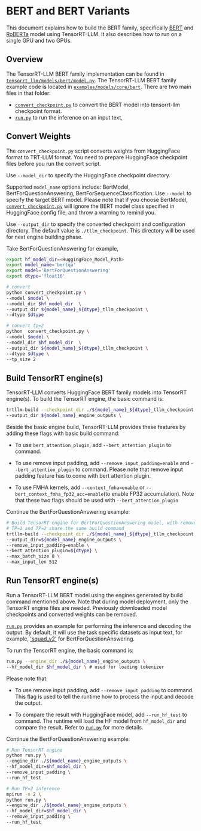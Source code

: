 # BERT and BERT Variants

This document explains how to build the BERT family, specifically [BERT](https://huggingface.co/docs/transformers/model_doc/bert) and [RoBERTa](https://huggingface.co/docs/transformers/model_doc/roberta) model using TensorRT-LLM. It also describes how to run on a single GPU and two GPUs.

## Overview

The TensorRT-LLM BERT family implementation can be found in [`tensorrt_llm/models/bert/model.py`](../../../../tensorrt_llm/models/bert/model.py).
The TensorRT-LLM BERT family example code is located in [`examples/models/core/bert`](./). There are two main files in that folder:

 * [`convert_checkpoint.py`](./convert_checkpoint.py) to convert the BERT model into tensorrt-llm checkpoint format.
 * [`run.py`](./run.py) to run the inference on an input text,

## Convert Weights

The `convert_checkpoint.py` script converts weights from HuggingFace format to TRT-LLM format. You need to prepare HuggingFace checkpoint files before you run the convert script.

Use `--model_dir` to specify the HuggingFace checkpoint directory.

Supported `model_name` options include: BertModel, BertForQuestionAnswering, BertForSequenceClassification. Use `--model` to specify the target BERT model. Please note that if you choose BertModel, [`convert_checkpoint.py`](./convert_checkpoint.py) will ignore the BERT model class specified in HuggingFace config file, and throw a warning to remind you.

Use `--output_dir` to specify the converted checkpoint and configuration directory. The default value is `./tllm_checkpoint`. This directory will be used for next engine building phase.

Take BertForQuestionAnswering for example,

```bash
export hf_model_dir=<HuggingFace_Model_Path>
export model_name='bertqa'
export model='BertForQuestionAnswering'
export dtype='float16'

# convert
python convert_checkpoint.py \
--model $model \
--model_dir $hf_model_dir  \
--output_dir ${model_name}_${dtype}_tllm_checkpoint \
--dtype $dtype

# convert tp=2
python  convert_checkpoint.py \
--model $model \
--model_dir $hf_model_dir  \
--output_dir ${model_name}_${dtype}_tllm_checkpoint \
--dtype $dtype \
--tp_size 2

```

## Build TensorRT engine(s)

TensorRT-LLM converts HuggingFace BERT family models into TensorRT engine(s).
To build the TensorRT engine, the basic command is:

```bash
trtllm-build --checkpoint_dir ./${model_name}_${dtype}_tllm_checkpoint \
--output_dir ${model_name}_engine_outputs \
```
Beside the basic engine build, TensorRT-LLM provides these features by adding these flags with basic build command:

- To use `bert_attention_plugin`, add `--bert_attention_plugin` to command.

- To use remove input padding, add `--remove_input_padding=enable` and `--bert_attention_plugin` to command. Please note that remove input padding feature has to come with bert attention plugin.

- To use FMHA kernels, add `--context_fmha=enable` or `--bert_context_fmha_fp32_acc=enable`(to enable FP32 accumulation). Note that these two flags should be used with `--bert_attention_plugin`

Continue the BertForQuestionAnswering example:
```bash
# Build TensorRT engine for BertForQuestionAnswering model, with remove_input_padding enabled.
# TP=1 and TP=2 share the same build command
trtllm-build --checkpoint_dir ./${model_name}_${dtype}_tllm_checkpoint  \
--output_dir=${model_name}_engine_outputs \
--remove_input_padding=enable \
--bert_attention_plugin=${dtype} \
--max_batch_size 8 \
--max_input_len 512
```

## Run TensorRT engine(s)
Run a TensorRT-LLM BERT model using the engines generated by build command mentioned above.
Note that during model deployment, only the TensorRT engine files are needed. Previously downloaded model checkpoints and converted weights can be removed.

[`run.py`](./run.py) provides an example for performing the inference and decoding the output. By default, it will use the task specific datasets as input text, for example, ['squad_v2'](https://huggingface.co/datasets/rajpurkar/squad_v2) for BertForQuestionAnswering.

To run the TensorRT engine, the basic command is:

```bash
run.py --engine_dir ./${model_name}_engine_outputs \
--hf_model_dir $hf_model_dir \ # used for loading tokenizer
```
Please note that:

- To use remove input padding, add `--remove_input_padding` to command. This flag is used to tell the runtime how to process the input and decode the output.

- To compare the result with HuggingFace model, add `--run_hf_test` to command. The runtime will load the HF model from `hf_model_dir` and compare the result. Refer to [`run.py`](./run.py) for more details.

Continue the BertForQuestionAnswering example:
```bash
# Run TensorRT engine
python run.py \
--engine_dir ./${model_name}_engine_outputs \
--hf_model_dir=$hf_model_dir \
--remove_input_padding \
--run_hf_test

# Run TP=2 inference
mpirun -n 2 \
python run.py \
--engine_dir ./${model_name}_engine_outputs \
--hf_model_dir=$hf_model_dir \
--remove_input_padding \
--run_hf_test
```
